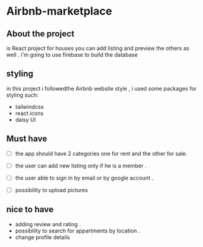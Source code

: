 # Airbnb-marketplace

## About the project 
is React project for houses you can add listing and preview the others as well .
i'm going to use firebase to build the database 
## styling 
in this project i followedthe Airbnb website style , i used some packages for styling such:
- tailwindcss
- react icons
- daisy UI 
 ## Must have 
 - [ ] the app should have 2 categories one for rent and the other for sale.
 - [ ] the user can add new listing  only if he is a member .
 - [ ] the user able to sign in by email or by google account .
 - [ ] possibility to upload pictures 

 

## nice to have 
- adding review and rating .
- possibility to search for appartments by location .
- change profile details

 
 


